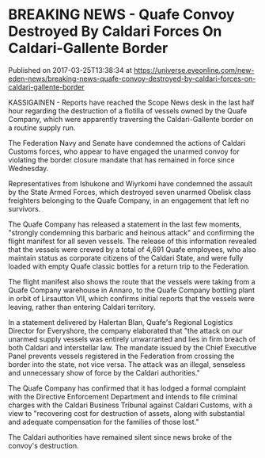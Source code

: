 # BREAKING NEWS - Quafe Convoy Destroyed By Caldari Forces On Caldari-Gallente Border
Published on 2017-03-25T13:38:34 at https://universe.eveonline.com/new-eden-news/breaking-news-quafe-convoy-destroyed-by-caldari-forces-on-caldari-gallente-border

KASSIGAINEN - Reports have reached the Scope News desk in the last half hour regarding the destruction of a flotilla of vessels owned by the Quafe Company, which were apparently traversing the Caldari-Gallente border on a routine supply run.

The Federation Navy and Senate have condemned the actions of Caldari Customs forces, who appear to have engaged the unarmed convoy for violating the border closure mandate that has remained in force since Wednesday.

Representatives from Ishukone and Wiyrkomi have condemned the assault by the State Armed Forces, which destroyed seven unarmed Obelisk class freighters belonging to the Quafe Company, in an engagement that left no survivors.

The Quafe Company has released a statement in the last few moments, "strongly condemning this barbaric and heinous attack" and confirming the flight manifest for all seven vessels. The release of this information revealed that the vessels were crewed by a total of 4,691 Quafe employees, who also maintain status as corporate citizens of the Caldari State, and were fully loaded with empty Quafe classic bottles for a return trip to the Federation. 

The flight manifest also shows the route that the vessels were taking from a Quafe Company warehouse in Annaro, to the Quafe Company bottling plant in orbit of Lirsautton VII, which confirms initial reports that the vessels were leaving, rather than entering Caldari territory.

In a statement delivered by Halertan Blan, Quafe's Regional Logistics Director for Everyshore, the company elaborated that "the attack on our unarmed supply vessels was entirely unwarranted and lies in firm breach of both Caldari and interstellar law. The mandate issued by the Chief Executlve Panel prevents vessels registered in the Federation from crossing the border into the state, not vice versa. The attack was an illegal, senseless and unnecessary show of force by the Caldari authorities."

The Quafe Company has confirmed that it has lodged a formal complaint with the Directive Enforcement Department and intends to file criminal charges with the Caldari Business Tribunal against Caldari Customs, with a view to "recovering cost for destruction of assets, along with substantial and adequate compensation for the families of those lost."

The Caldari authorities have remained silent since news broke of the convoy's destruction.
